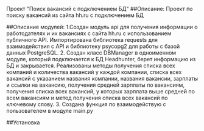 Проект "Поиск вакансий с подключением БД" ##Описание: Проект по поиску вакансий из сайта hh.ru с подключением БД

##Описание модулей: 1.Создан модуль api для получения информации о работодателях и их вакансиях с сайта hh.ru с использованием публичного API. Импортирована библиотека requests для взаимодействия с API и библиотеку psycopg2 для работы с базой данных PostgreSQL. 2. Создан класс DBManager в одноименном модуле, который подключается к БД Headhunter, берет информацию из БД и закрывается. Реализованы методы получения списка всех компаний и количества вакансий у каждой компании, списка всех вакансий с указанием названия компании, названия вакансии, зарплаты и ссылки на вакансию, получения средней зарплаты по вакансиям, получения списка всех вакансий, у которых зарплата выше средней по всем вакансиям и метод получения списка всех вакансий по ключевому слову. 3. Создана функция по взаимодействую с пользователем в модуле main.py

##Установка

